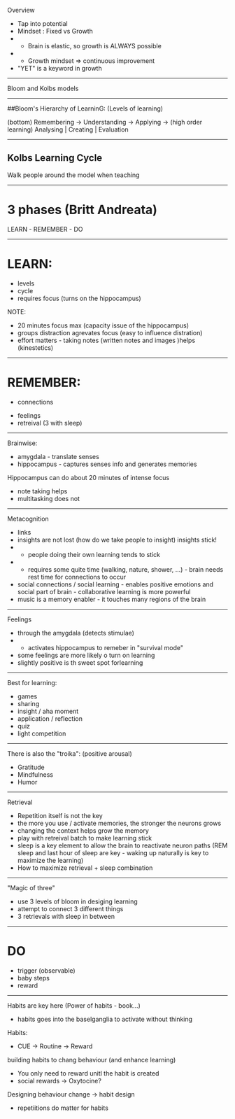 Overview

* Tap into potential
* Mindset : Fixed vs Growth
* * Brain is elastic, so growth is ALWAYS possible
* * Growth mindset => continuous improvement
* "YET" is a keyword in growth
---
Bloom and Kolbs models

---

##Bloom's Hierarchy of LearninG: (Levels of learning)

(bottom)
Remembering
->
Understanding
->
Applying
-> (high order learning)
Analysing | Creating | Evaluation

---
## Kolbs Learning Cycle

Walk people around the model when teaching

--- 

# 3 phases (Britt Andreata)

LEARN - REMEMBER - DO

---

# LEARN:
* levels
* cycle
* requires focus (turns on the hippocampus)

NOTE:
* 20 minutes focus max (capacity issue of the hippocampus)
* groups distraction agrevates focus (easy to influence distration)
* effort matters - taking notes (written notes and images )helps (kinestetics)
---


# REMEMBER:
- connections
* feelings
* retreival (3 with sleep)

---


Brainwise:
* amygdala - translate senses
* hippocampus - captures senses info and generates memories

Hippocampus can do about 20 minutes of intense focus
- note taking helps
- multitasking does not

--- 

Metacognition
* links
* insights are not lost (how do we take people to insight) insights stick!
* * people doing their own learning tends to stick
* * requires some quite time (walking, nature, shower, ...) - brain needs rest time for connections to occur
* social connections / social learning - enables positive emotions and social part of brain - collaborative learning is more powerful
* music is a memory enabler - it touches many regions of the brain

---

Feelings
* through the amygdala (detects stimulae)
* * activates hippocampus to remeber in "survival mode"
* some feelings are more likely o turn on learning
* slightly positive is th sweet spot forlearning

---

Best for learning:
* games
* sharing
* insight / aha moment
* application / reflection
* quiz
* light competition

---

There is also the "troika": (positive arousal)
* Gratitude
* Mindfulness
* Humor

---

Retrieval

* Repetition itself is not the key
* the more you use / activate memories, the stronger the neurons grows
* changing the context helps grow the memory
* play with retreival batch to make learning stick
* sleep is a key element to allow the brain to reactivate neuron paths (REM sleep and last hour of sleep are key - waking up naturally is key to maximize the learning)
* How to maximize retrieval + sleep combination

---

"Magic of three"
* use 3 levels of bloom in desiging learning
* attempt to connect 3 different things
* 3 retrievals with sleep in between

---

# DO
* trigger (observable)
* baby steps
* reward 

---

Habits are key here (Power of habits - book...)
* habits goes into the baselganglia to activate without thinking

Habits:
* CUE -> Routine -> Reward

building habits to chang behaviour (and enhance learning)
* You only need to reward unitl the habit is created
* social rewards -> Oxytocine?

Designing behaviour change -> habit design
* repetiitions do matter for habits


